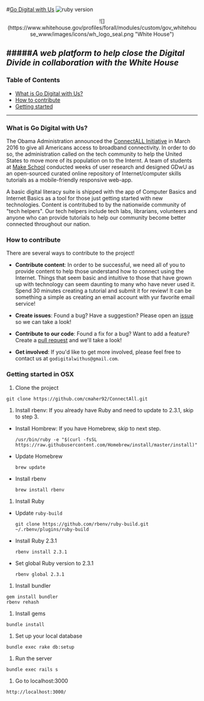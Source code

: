 #[Go Digital with Us](http://www.godigitalwith.us/)
![ruby version](https://img.shields.io/badge/ruby-2.3.1-brightgreen.svg)

<center>
  ![](https://www.whitehouse.gov/profiles/forall/modules/custom/gov_whitehouse_www/images/icons/wh_logo_seal.png "White House")
</center>

#####*A web platform to help close the Digital Divide in collaboration with the White House*
---

### Table of Contents
* [What is Go Digital with Us?](#what-is-go-digital-with-us?)
* [How to contribute](#how-to-contribute)
* [Getting started](#getting-started-in-osx)

---

### What is Go Digital with Us?
The Obama Administration announced the [ConnectALL Initiative](http://make.sc/whitehouse) in March 2016 to give all Americans access to broadband connectivity. In order to do so, the administration called on the tech community to help the United States to move more of its population on to the Internt. A team of students at [Make School](https://www.makeschool.com/founding-class) conducted weeks of user research and designed GDwU as an open-sourced curated online repository of Internet/computer skills tutorials as a mobile-friendly responsive web-app.

A basic digital literacy suite is shipped with the app of Computer Basics and Internet Basics as a tool for those just getting started with new technologies. Content is contritubed to by the nationwide community of "tech helpers". Our tech helpers include tech labs, librarians, volunteers and anyone who can provide tutorials to help our community become better connected throughout our nation.

### How to contribute
There are several ways to contribute to the project!

* **Contribute content**: In order to be successful, we need all of you to provide content to help those understand how to connect using the Internet. Things that seem basic and intuitive to those that have grown up with technology can seem daunting to many who have never used it. Spend 30 minutes creating a tutorial and submit it for review! It can be something a simple as creating an email account with yur favorite email service!

* **Create issues**: Found a bug? Have a suggestion? Please open an [issue](https://github.com/cmaher92/ConnectAll/issues) so we can take a look!

* **Contribute to our code**: Found a fix for a bug? Want to add a feature? Create a [pull request](https://github.com/cmaher92/ConnectAll/pulls) and we'll take a look!

* **Get involved**: If you'd like to get more involved, please feel free to contact us at `godigitalwithus@gmail.com`.

### Getting started in OSX
1. Clone the project

  ```
  git clone https://github.com/cmaher92/ConnectAll.git
  ```

1. Install rbenv: If you already have Ruby and need to update to 2.3.1, skip to step 3.
  * Install Hombrew: If you have Homebrew, skip to next step.

    ```
    /usr/bin/ruby -e "$(curl -fsSL https://raw.githubusercontent.com/Homebrew/install/master/install)"
    ```

  * Update Homebrew

    ```
    brew update
    ```

  * Install rbenv

    ```
    brew install rbenv
    ```

1. Install Ruby
  * Update `ruby-build`

    ```
    git clone https://github.com/rbenv/ruby-build.git ~/.rbenv/plugins/ruby-build
    ```

  * Install Ruby 2.3.1

    ```
    rbenv install 2.3.1
    ```

  * Set global Ruby version to 2.3.1

    ```
    rbenv global 2.3.1
    ```

1. Install bundler

  ```
  gem install bundler
  rbenv rehash
  ```

1. Install gems

  ```
  bundle install
  ```

1. Set up your local database

  ```
  bundle exec rake db:setup
  ```

1. Run the server

  ```
  bundle exec rails s
  ```

1. Go to localhost:3000

  ```
  http://localhost:3000/
  ```
